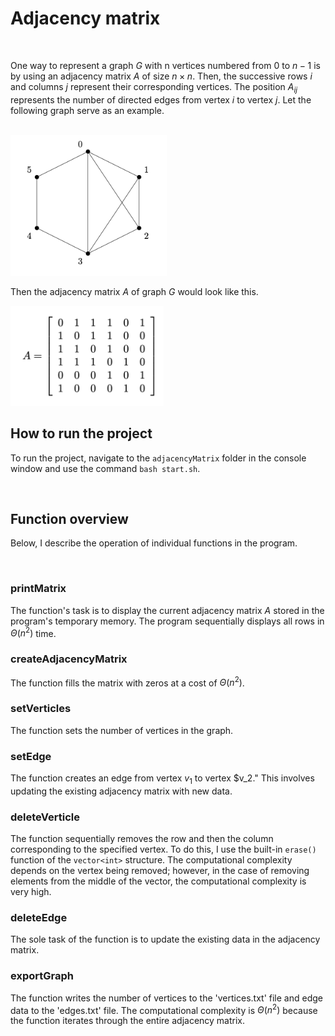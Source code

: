 # Adjacency matrix

<br>

One way to represent a graph $G$ with n vertices numbered from $0$ to $n-1$ is by using an adjacency matrix $A$ of size $n \times n$. Then, the successive rows $i$ and columns $j$ represent their corresponding vertices. The position $A_{ij}$ represents the number of directed edges from vertex $i$ to vertex $j$. Let the following graph serve as an example.

<br>

<img src="pictures/graph.png" width="250">

<br>

Then the adjacency matrix $A$ of graph $G$ would look like this.

<img src="pictures/matrix.png" width="245">

<br>

## How to run the project

To run the project, navigate to the `adjacencyMatrix` folder in the console window and use the command `bash start.sh`.

<br>

## Function overview

Below, I describe the operation of individual functions in the program.

<br>

### printMatrix

The function's task is to display the current adjacency matrix $A$ stored in the program's temporary memory. The program sequentially displays all rows in $\Theta(n^2)$ time.

### createAdjacencyMatrix

The function fills the matrix with zeros at a cost of $\Theta(n^2)$.

### setVerticles

The function sets the number of vertices in the graph.

### setEdge

The function creates an edge from vertex $v_1$ to vertex $v_2." This involves updating the existing adjacency matrix with new data.

### deleteVerticle

The function sequentially removes the row and then the column corresponding to the specified vertex. To do this, I use the built-in `erase()` function of the `vector<int>` structure. The computational complexity depends on the vertex being removed; however, in the case of removing elements from the middle of the vector, the computational complexity is very high.

### deleteEdge

The sole task of the function is to update the existing data in the adjacency matrix.

### exportGraph

The function writes the number of vertices to the 'vertices.txt' file and edge data to the 'edges.txt' file. The computational complexity is $\Theta(n^2)$ because the function iterates through the entire adjacency matrix.